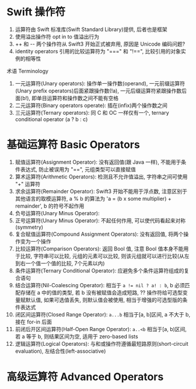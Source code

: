 # Swift 操作符

1. 运算符由 Swift 标准库(Swift Standard Library)提供, 后者也是框架
3. 使用溢出操作符 opt in to 值溢出行为
4. ++ 和 -- 两个操作符从 Swift3 开始正式被弃用, 原因是 Unicode 编码问题?
5. identity operators  引用的比较运算符为 "===" 和 "!==", 比较引用的对象实例的相等性

术语 Terminology

1. 一元运算符(Unary operators): 操作单一操作数(operand), 一元前缀运算符(Unary prefix operators)后面紧跟操作数(!a), 一元后缀运算符紧跟操作数后面(b!), 即单目运算符和操作数之间不能有空格
2. 二元运算符(Binary operators operate): 插在(infix)两个操作数之间
3. 三元运算符(Ternary operators): 同 C 和 OC 一样仅有一个, ternary conditional operator (a ? b : c)

# 基础运算符 Basic Operators

1. 赋值运算符(Assignment Operator): 没有返回值(跟 Java 一样), 不能用于条件表达式, 防止被误用为 "==", 元组类型可以直接赋值
2. 算术运算符(Arithmetic Operators): 检测且不允许值溢出, 字符串之间可使用 "+" 运算符
2. 求余运算符(Remainder Operator): Swift3 开始不能用于浮点数, 注意区别于其他语言的取模运算符, a % b 的算法为 'a = (b x some multiplier) + remainder', b 的符号不起作用
2. 负号运算符(Unary Minus Operator):
2. 正号运算符(Unary Minus Operator): 不起任何作用, 可以使代码看起来对称(symmetry)
3. 复合赋值运算符(Compound Assignment Operators): 没有返回值, 将两个操作变为一个操作
4. 比较运算符(Comparison Operators): 返回 Bool 值, 注意 Bool 值本身不能用于比较, 字符串可以比较, 元组的元素可以比较, 则该元组就可以进行比较(从左到右一个值一个值的比较, 7个元素以内)
5. 条件运算符(Ternary Conditional Operator): 应避免多个条件运算符组成的复合语句
6. 结合运算符(Nil-Coalescing Operator): 相当于 `a != nil ? a! : b`, b 必须匹配存储在 a 中的值的类型, 若 b 没有被赋值会造成短路, ?? 操作符给可选型变量赋默认值, 如果可选值丢失, 则默认值会被使用, 相当于增强的可选型版的条件表达式
7. 闭区间运算符(Closed Range Operator): `a...b` 相当于[a, b]区间, a 不大于 b, 接在 for-in 后面
7. 前闭后开区间运算符(Half-Open Range Operator): `a..<b` 相当于[a, b)区间, 若 a 等于 b, 则结果区间为空, 适用于 zero-based lists
8. 逻辑运算符(Logical Operators): 与和或操作符遵循最短路原则(short-circuit evaluation), 左结合性(left-associative)

# 高级运算符 Advanced Operators
